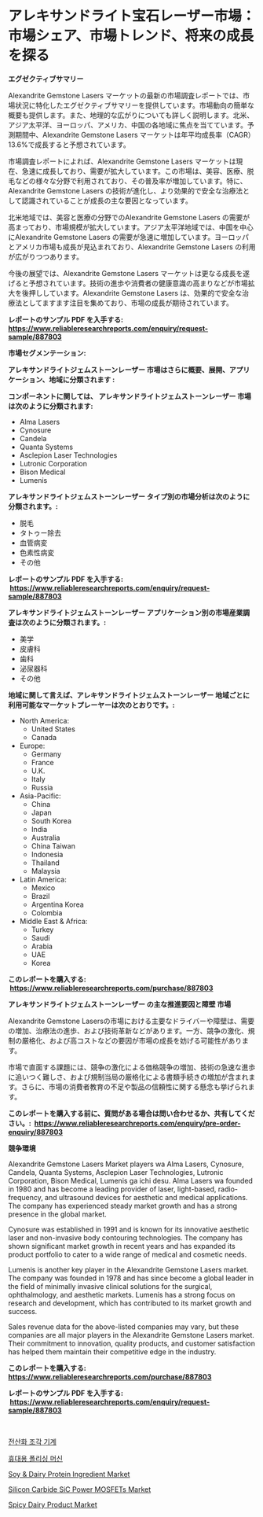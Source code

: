 <p><h1>アレキサンドライト宝石レーザー市場：市場シェア、市場トレンド、将来の成長を探る</h1></p><p><strong>エグゼクティブサマリー</strong></p>
<p><p>Alexandrite Gemstone Lasers マーケットの最新の市場調査レポートでは、市場状況に特化したエグゼクティブサマリーを提供しています。市場動向の簡単な概要も提供します。また、地理的な広がりについても詳しく説明します。北米、アジア太平洋、ヨーロッパ、アメリカ、中国の各地域に焦点を当てています。予測期間中、Alexandrite Gemstone Lasers マーケットは年平均成長率（CAGR）13.6%で成長すると予想されています。</p><p>市場調査レポートによれば、Alexandrite Gemstone Lasers マーケットは現在、急速に成長しており、需要が拡大しています。この市場は、美容、医療、脱毛などの様々な分野で利用されており、その普及率が増加しています。特に、Alexandrite Gemstone Lasers の技術が進化し、より効果的で安全な治療法として認識されていることが成長の主な要因となっています。</p><p>北米地域では、美容と医療の分野でのAlexandrite Gemstone Lasers の需要が高まっており、市場規模が拡大しています。アジア太平洋地域では、中国を中心にAlexandrite Gemstone Lasers の需要が急速に増加しています。ヨーロッパとアメリカ市場も成長が見込まれており、Alexandrite Gemstone Lasers の利用が広がりつつあります。</p><p>今後の展望では、Alexandrite Gemstone Lasers マーケットは更なる成長を遂げると予想されています。技術の進歩や消費者の健康意識の高まりなどが市場拡大を後押ししています。Alexandrite Gemstone Lasers は、効果的で安全な治療法としてますます注目を集めており、市場の成長が期待されています。</p></p>
<p><strong>レポートのサンプル PDF を入手する: <a href="https://www.reliableresearchreports.com/enquiry/request-sample/887803">https://www.reliableresearchreports.com/enquiry/request-sample/887803</a></strong></p>
<p><strong>市場セグメンテーション:</strong></p>
<p><strong> アレキサンドライトジェムストーンレーザー 市場はさらに概要、展開、アプリケーション、地域に分類されます :</strong></p>
<p><strong>コンポーネントに関しては、 アレキサンドライトジェムストーンレーザー 市場は次のように分類されます: &nbsp;</strong></p>
<p><ul><li>Alma Lasers</li><li>Cynosure</li><li>Candela</li><li>Quanta Systems</li><li>Asclepion Laser Technologies</li><li>Lutronic Corporation</li><li>Bison Medical</li><li>Lumenis</li></ul></p>
<p><strong> アレキサンドライトジェムストーンレーザー タイプ別の市場分析は次のように分類されます。:</strong></p>
<p><ul><li>脱毛</li><li>タトゥー除去</li><li>血管病変</li><li>色素性病変</li><li>その他</li></ul></p>
<p><strong>レポートのサンプル PDF を入手する: &nbsp;<a href="https://www.reliableresearchreports.com/enquiry/request-sample/887803">https://www.reliableresearchreports.com/enquiry/request-sample/887803</a></strong></p>
<p><strong> アレキサンドライトジェムストーンレーザー アプリケーション別の市場産業調査は次のように分類されます。:</strong></p>
<p><ul><li>美学</li><li>皮膚科</li><li>歯科</li><li>泌尿器科</li><li>その他</li></ul></p>
<p><strong>地域に関して言えば、アレキサンドライトジェムストーンレーザー 地域ごとに利用可能なマーケットプレーヤーは次のとおりです。:</strong></p>
<p><ul>
    <li>
        North America:
        <ul>
            <li>United States</li>
            <li>Canada</li>
        </ul>
    </li>
    <li>
        Europe:
        <ul>
            <li>Germany</li>
            <li>France</li>
            <li>U.K.</li>
            <li>Italy</li>
            <li>Russia</li>
        </ul>
    </li>
    <li>
        Asia-Pacific:
        <ul>
            <li>China</li>
            <li>Japan</li>
            <li>South Korea</li>
            <li>India</li>
            <li>Australia</li>
            <li>China Taiwan</li>
            <li>Indonesia</li>
            <li>Thailand</li>
            <li>Malaysia</li>
        </ul>
    </li>
    <li>
        Latin America:
        <ul>
            <li>Mexico</li>
            <li>Brazil</li>
            <li>Argentina Korea</li>
            <li>Colombia</li>
        </ul>
    </li>
    <li>
        Middle East & Africa:
        <ul>
            <li>Turkey</li>
            <li>Saudi</li>
            <li>Arabia</li>
            <li>UAE</li>
            <li>Korea</li>
        </ul>
    </li>
    </ul></p>
<p><strong>このレポートを購入する: &nbsp;<a href="https://www.reliableresearchreports.com/purchase/887803">https://www.reliableresearchreports.com/purchase/887803</a></strong></p>
<p><strong>アレキサンドライトジェムストーンレーザー の主な推進要因と障壁 市場</strong></p>
<p><p>Alexandrite Gemstone Lasersの市場における主要なドライバーや障壁は、需要の増加、治療法の進歩、および技術革新などがあります。一方、競争の激化、規制の厳格化、および高コストなどの要因が市場の成長を妨げる可能性があります。</p><p>市場で直面する課題には、競争の激化による価格競争の増加、技術の急速な進歩に追いつく難しさ、および規制当局の厳格化による書類手続きの増加が含まれます。さらに、市場の消費者教育の不足や製品の信頼性に関する懸念も挙げられます。</p></p>
<p><strong>このレポートを購入する前に、質問がある場合は問い合わせるか、共有してください。:&nbsp; <a href="https://www.reliableresearchreports.com/enquiry/pre-order-enquiry/887803">https://www.reliableresearchreports.com/enquiry/pre-order-enquiry/887803</a></strong></p>
<p><strong>競争環境</strong></p>
<p><p>Alexandrite Gemstone Lasers Market players wa Alma Lasers, Cynosure, Candela, Quanta Systems, Asclepion Laser Technologies, Lutronic Corporation, Bison Medical, Lumenis ga ichi desu. Alma Lasers wa founded in 1980 and has become a leading provider of laser, light-based, radio-frequency, and ultrasound devices for aesthetic and medical applications. The company has experienced steady market growth and has a strong presence in the global market.</p><p>Cynosure was established in 1991 and is known for its innovative aesthetic laser and non-invasive body contouring technologies. The company has shown significant market growth in recent years and has expanded its product portfolio to cater to a wide range of medical and cosmetic needs.</p><p>Lumenis is another key player in the Alexandrite Gemstone Lasers market. The company was founded in 1978 and has since become a global leader in the field of minimally invasive clinical solutions for the surgical, ophthalmology, and aesthetic markets. Lumenis has a strong focus on research and development, which has contributed to its market growth and success.</p><p>Sales revenue data for the above-listed companies may vary, but these companies are all major players in the Alexandrite Gemstone Lasers market. Their commitment to innovation, quality products, and customer satisfaction has helped them maintain their competitive edge in the industry.</p></p>
<p><strong>このレポートを購入する: &nbsp; <a href="https://www.reliableresearchreports.com/purchase/887803">https://www.reliableresearchreports.com/purchase/887803</a></strong></p>
<p><strong>レポートのサンプル PDF を入手する: &nbsp;<a href="https://www.reliableresearchreports.com/enquiry/request-sample/887803">https://www.reliableresearchreports.com/enquiry/request-sample/887803</a></strong><strong></strong></p>
<p>&nbsp;</p>
<p><p><a href="https://github.com/vdhdwjyp90142/Market-Research-Report-List-1/blob/main/92871851021.md">전산화 조각 기계</a></p><p><a href="https://medium.com/@royerdmtyan906778/%ED%9C%B4%EB%8C%80%EC%9A%A9-%EC%97%B0%EB%A7%88%EA%B8%B0-%EC%8B%9C%EC%9E%A5-%EB%8F%99%ED%96%A5-%EB%B0%8F-%EC%8B%9C%EC%9E%A5-%EB%B6%84%EC%84%9D%EC%9D%80-2024%EB%85%84%EB%B6%80%ED%84%B0-2031%EB%85%84%EA%B9%8C%EC%A7%80-%EC%98%88%EC%B8%A1%EB%90%A9%EB%8B%88%EB%8B%A4-fce100a7430b">휴대용 폴리싱 머신</a></p><p><a href="https://view.publitas.com/reportprime-1/soy-dairy-protein-ingredient-market-size-reflecting-a-forecast-till-2031-market-by-type-by-application-and-by-geography/">Soy & Dairy Protein Ingredient Market</a></p><p><a href="https://thundering-castanet-c65.notion.site/Silicon-Carbide-SiC-Power-MOSFETs-Market-Size-Share-Trends-Analysis-Report-By-Material-By-Type--c66247178197456fa52f4889d208a8e7">Silicon Carbide SiC Power MOSFETs Market</a></p><p><a href="https://view.publitas.com/reportprime-1/spicy-dairy-product-market-size-share-trends-analysis-report-by-material-by-type-by-end-user-by-region-and-segment-forecasts-2024-2031/">Spicy Dairy Product Market</a></p></p>